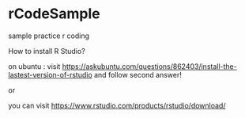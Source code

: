 # rCodeSample
sample practice r coding 

How to install R Studio?

on ubuntu :
    visit https://askubuntu.com/questions/862403/install-the-lastest-version-of-rstudio and follow second answer!
    
or

you can visit https://www.rstudio.com/products/rstudio/download/
    

